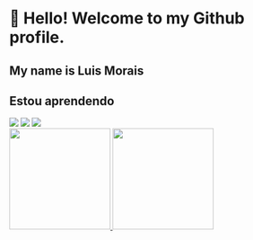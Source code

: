 # 👋 Hello! Welcome to my Github profile.
## My name is Luis Morais

## Estou aprendendo

<img src="https://cdn.jsdelivr.net/gh/devicons/devicon/icons/html5/html5-original.svg" /> 
<img src="https://cdn.jsdelivr.net/gh/devicons/devicon/icons/css3/css3-original.svg" />
<img src="https://cdn.jsdelivr.net/gh/devicons/devicon/icons/javascript/javascript-original.svg" />
          
          

<div>
<a href="https://github.com/luismoraiss">
<img loading="lazy" height="180em" src="https://github-readme-stats.vercel.app/api/top-langs/?username=luismoraiss&layout=compact&langs_count=7&theme=dracula"/>
<img loading="lazy" height="180em" src="https://github-readme-stats.vercel.app/api?username=luismoraiss &show_icons=true&theme=dracula&include_all_commits=true&count_private=true"/>
</div>

